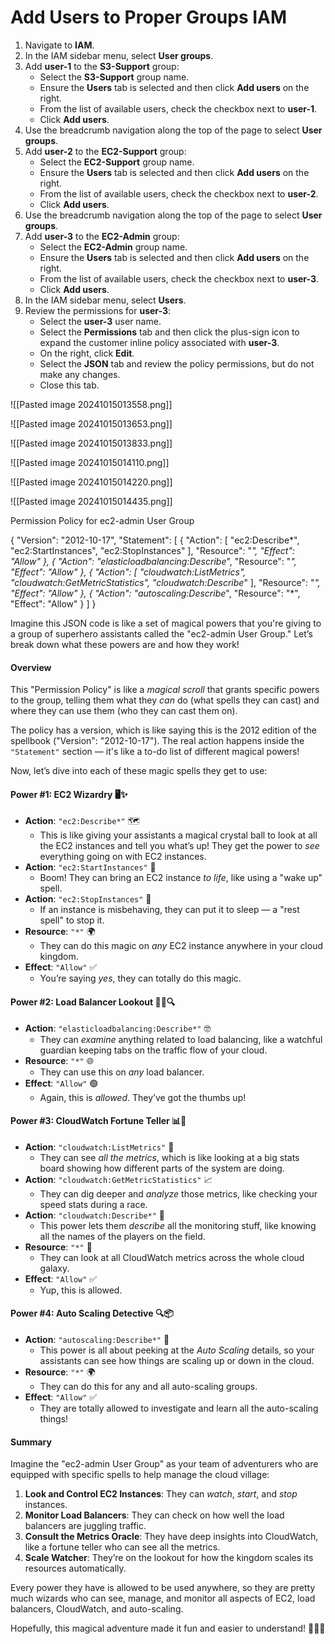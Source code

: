 # Add Users to Proper Groups IAM

1. Navigate to **IAM**.
2. In the IAM sidebar menu, select **User groups**.
3. Add **user-1** to the **S3-Support** group:
   * Select the **S3-Support** group name.
   * Ensure the **Users** tab is selected and then click **Add users** on the right.
   * From the list of available users, check the checkbox next to **user-1**.
   * Click **Add users**.
4. Use the breadcrumb navigation along the top of the page to select **User groups**.
5. Add **user-2** to the **EC2-Support** group:
   * Select the **EC2-Support** group name.
   * Ensure the **Users** tab is selected and then click **Add users** on the right.
   * From the list of available users, check the checkbox next to **user-2**.
   * Click **Add users**.
6. Use the breadcrumb navigation along the top of the page to select **User groups**.
7. Add **user-3** to the **EC2-Admin** group:
   * Select the **EC2-Admin** group name.
   * Ensure the **Users** tab is selected and then click **Add users** on the right.
   * From the list of available users, check the checkbox next to **user-3**.
   * Click **Add users**.
8. In the IAM sidebar menu, select **Users**.
9. Review the permissions for **user-3**:
   * Select the **user-3** user name.
   * Select the **Permissions** tab and then click the plus-sign icon to expand the customer inline policy associated with **user-3**.
   * On the right, click **Edit**.
   * Select the **JSON** tab and review the policy permissions, but do not make any changes.
   * Close this tab.

!\[\[Pasted image 20241015013558.png]]

!\[\[Pasted image 20241015013653.png]]

!\[\[Pasted image 20241015013833.png]]

!\[\[Pasted image 20241015014110.png]]

!\[\[Pasted image 20241015014220.png]]

!\[\[Pasted image 20241015014435.png]]

Permission Policy for ec2-admin User Group

{ "Version": "2012-10-17", "Statement": \[ { "Action": \[ "ec2:Describe\*", "ec2:StartInstances", "ec2:StopInstances" ], "Resource": "_", "Effect": "Allow" }, { "Action": "elasticloadbalancing:Describe_", "Resource": "_", "Effect": "Allow" }, { "Action": \[ "cloudwatch:ListMetrics", "cloudwatch:GetMetricStatistics", "cloudwatch:Describe_" ], "Resource": "_", "Effect": "Allow" }, { "Action": "autoscaling:Describe_", "Resource": "\*", "Effect": "Allow" } ] }

Imagine this JSON code is like a set of magical powers that you're giving to a group of superhero assistants called the "ec2-admin User Group." Let’s break down what these powers are and how they work!

#### Overview

This "Permission Policy" is like a _magical scroll_ that grants specific powers to the group, telling them what they _can_ do (what spells they can cast) and where they can use them (who they can cast them on).

The policy has a version, which is like saying this is the 2012 edition of the spellbook ("Version": "2012-10-17"). The real action happens inside the `"Statement"` section — it's like a to-do list of different magical powers!

Now, let’s dive into each of these magic spells they get to use:

#### Power #1: EC2 Wizardry 🖥✨

* **Action**: `"ec2:Describe*"` 🗺️
  * This is like giving your assistants a magical crystal ball to look at all the EC2 instances and tell you what’s up! They get the power to _see_ everything going on with EC2 instances.
* **Action**: `"ec2:StartInstances"` 🚀
  * Boom! They can bring an EC2 instance _to life_, like using a "wake up" spell.
* **Action**: `"ec2:StopInstances"` 🛑
  * If an instance is misbehaving, they can put it to sleep — a "rest spell" to stop it.
* **Resource**: `"*"` 🌍
  * They can do this magic on _any_ EC2 instance anywhere in your cloud kingdom.
* **Effect**: `"Allow"` ✅
  * You’re saying _yes_, they can totally do this magic.

#### Power #2: Load Balancer Lookout 🏋️‍♂️🔍

* **Action**: `"elasticloadbalancing:Describe*"` 🤓
  * They can _examine_ anything related to load balancing, like a watchful guardian keeping tabs on the traffic flow of your cloud.
* **Resource**: `"*"` 🌐
  * They can use this on _any_ load balancer.
* **Effect**: `"Allow"` 🟢
  * Again, this is _allowed_. They’ve got the thumbs up!

#### Power #3: CloudWatch Fortune Teller 📊🔮

* **Action**: `"cloudwatch:ListMetrics"` 📜
  * They can see _all the metrics_, which is like looking at a big stats board showing how different parts of the system are doing.
* **Action**: `"cloudwatch:GetMetricStatistics"` 📈
  * They can dig deeper and _analyze_ those metrics, like checking your speed stats during a race.
* **Action**: `"cloudwatch:Describe*"` 📖
  * This power lets them _describe_ all the monitoring stuff, like knowing all the names of the players on the field.
* **Resource**: `"*"` 🌌
  * They can look at all CloudWatch metrics across the whole cloud galaxy.
* **Effect**: `"Allow"` ✅
  * Yup, this is allowed.

#### Power #4: Auto Scaling Detective 🔍📦

* **Action**: `"autoscaling:Describe*"` 🚀
  * This power is all about peeking at the _Auto Scaling_ details, so your assistants can see how things are scaling up or down in the cloud.
* **Resource**: `"*"` 🌍
  * They can do this for any and all auto-scaling groups.
* **Effect**: `"Allow"` ✅
  * They are totally allowed to investigate and learn all the auto-scaling things!

#### Summary

Imagine the "ec2-admin User Group" as your team of adventurers who are equipped with specific spells to help manage the cloud village:

1. **Look and Control EC2 Instances**: They can _watch_, _start_, and _stop_ instances.
2. **Monitor Load Balancers**: They can check on how well the load balancers are juggling traffic.
3. **Consult the Metrics Oracle**: They have deep insights into CloudWatch, like a fortune teller who can see all the metrics.
4. **Scale Watcher**: They’re on the lookout for how the kingdom scales its resources automatically.

Every power they have is allowed to be used anywhere, so they are pretty much wizards who can see, manage, and monitor all aspects of EC2, load balancers, CloudWatch, and auto-scaling.

Hopefully, this magical adventure made it fun and easier to understand! 🧙‍♂️✨
